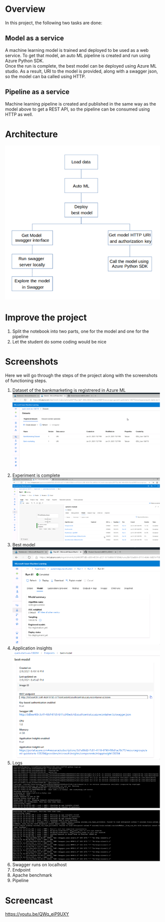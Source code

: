 # Overview
In this project, the following two tasks are done:
## Model as a service
A machine learning model is trained and deployed to be used as a web service. To get that model, an auto ML pipeline is created and run using Azure Python SDK.  
Once the run is complete, the best model can be deployed using Azure ML studio. As a result, URI to the model is provided, along with a swagger json,  so the model can ba called using HTTP.
## Pipeline as a service
Machine learning pipeline is created and published in the same way as the model above to get a REST API, so the pipeline can be consumed using HTTP as well.
# Architecture
![Architecture](images/Architecture.png)
# Improve the project
1. Split the notebook into two parts, one for the model and one for the pipeline
2. Let the student do some coding would be nice
# Screenshots
Here we will go through the steps of the project along with the screenshots of functioning steps.  
1. Dataset of the bankmarketing is registrered in Azure ML  
![Registered dataset](images/01_Registered_datasets.png)
3. Experiment is complete
![Experiment is complete](images/02_automl_completed.png)
5. Best model
![Best model](images/03_automl_best_model.png)
7. Application insights
![Application insights](images/04_application_insights.png)
9. Logs
![Logs](images/05_logs_1.png)
![Logs](images/06_logs_2.png)
11. Swagger runs on localhost
12. Endpoint
13. Apache benchmark
14. Pipeline
# Screencast
https://youtu.be/QWq_eiP9UXY
